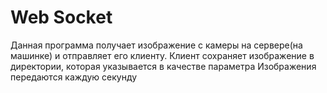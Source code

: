 # Web Socket

Данная программа получает изображение с камеры на сервере(на машинке) и отправляет его клиенту.
Клиент сохраняет изображение в директории, которая указывается в качестве параметра
Изображения передаются каждую секунду
